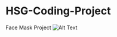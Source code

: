 # HSG-Coding-Project
Face Mask Project
![Alt Text](https://github.com/Lukaol/HSG-Coding-Project/blob/main/TheGIF.gif)
